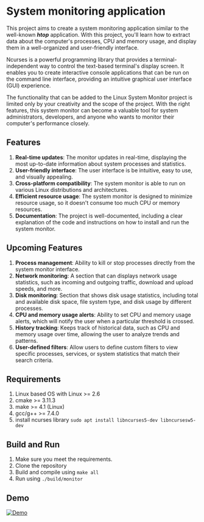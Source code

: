 # System monitoring application
This project aims to create a system monitoring application similar to the well-known *__htop__* application. With this project, you'll learn how to extract data about the computer's processes, CPU and memory usage, and display them in a well-organized and user-friendly interface.

Ncurses is a powerful programming library that provides a terminal-independent way to control the text-based terminal's display screen. It enables you to create interactive console applications that can be run on the command line interface, providing an intuitive graphical user interface (GUI) experience.

The functionality that can be added to the Linux System Monitor project is limited only by your creativity and the scope of the project. With the right features, this system monitor can become a valuable tool for system administrators, developers, and anyone who wants to monitor their computer's performance closely. 

## Features
1. __Real-time updates__: The monitor updates in real-time, displaying the most up-to-date information about system processes and statistics.
2. __User-friendly interface__: The user interface is be intuitive, easy to use, and visually appealing.
3. __Cross-platform compatibility__: The system monitor is able to run on various Linux distributions and architectures.
4. __Efficient resource usage__: The system monitor is designed to minimize resource usage, so it doesn't consume too much CPU or memory resources.
5. __Documentation__: The project is well-documented, including a clear explanation of the code and instructions on how to install and run the system monitor.

## Upcoming Features
1. __Process management__: Ability to kill or stop processes directly from the system monitor interface.
2. __Network monitoring__: A section that can displays network usage statistics, such as incoming and outgoing traffic, download and upload speeds, and more.
3. __Disk monitoring__: Section that shows disk usage statistics, including total and available disk space, file system type, and disk usage by different processes.
4. __CPU and memory usage alerts__: Ability to set CPU and memory usage alerts, which will notify the user when a particular threshold is crossed.
5. __History tracking__: Keeps track of historical data, such as CPU and memory usage over time, allowing the user to analyze trends and patterns.
6. __User-defined filters__: Allow users to define custom filters to view specific processes, services, or system statistics that match their search criteria.

## Requirements 
1. Linux based OS with Linux >= 2.6
2. cmake >= 3.11.3
3. make >= 4.1 (Linux)
4. gcc/g++ >= 7.4.0
5. install ncurses library   `sudo apt install libncurses5-dev libncursesw5-dev` 

## Build and Run
1. Make sure you meet the requirements.
2. Clone the repository
3. Build and compile using `make all`
4. Run using `./build/monitor`

## Demo
<a href="{demo.mo4}" title="Link Title"><img src="{/demp.png}" alt="Demo" /></a>
